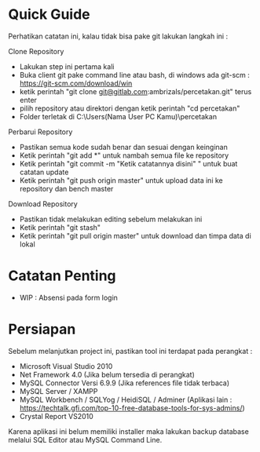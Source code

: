 # Quick Guide

Perhatikan catatan ini, kalau tidak bisa pake git lakukan langkah ini :

Clone Repository
- Lakukan step ini pertama kali
- Buka client git pake command line atau bash, di windows ada git-scm : https://git-scm.com/download/win
- ketik perintah "git clone git@gitlab.com:ambrizals/percetakan.git" terus enter
- pilih repository atau direktori dengan ketik perintah "cd percetakan"
- Folder terletak di C:\Users\(Nama User PC Kamu)\percetakan

Perbarui Repository
- Pastikan semua kode sudah benar dan sesuai dengan keinginan
- Ketik perintah "git add *" untuk nambah semua file ke repository
- Ketik perintah "git commit -m "Ketik catatannya disini" " untuk buat catatan update
- Ketik perintah "git push origin master" untuk upload data ini ke repository dan bench master

Download Repository
- Pastikan tidak melakukan editing sebelum melakukan ini
- Ketik perintah "git stash"
- Ketik perintah "git pull origin master" untuk download dan timpa data di lokal

# Catatan Penting

- WIP : Absensi pada form login

# Persiapan

Sebelum melanjutkan project ini, pastikan tool ini terdapat pada perangkat :
- Microsoft Visual Studio 2010
- Net Framework 4.0 (Jika belum tersedia di perangkat)
- MySQL Connector Versi 6.9.9 (Jika references file tidak terbaca)
- MySQL Server / XAMPP
- MySQL Workbench / SQLYog / HeidiSQL / Adminer (Aplikasi lain : https://techtalk.gfi.com/top-10-free-database-tools-for-sys-admins/)
- Crystal Report VS2010

Karena aplikasi ini belum memiliki installer maka lakukan backup database melalui SQL Editor atau MySQL Command Line.
